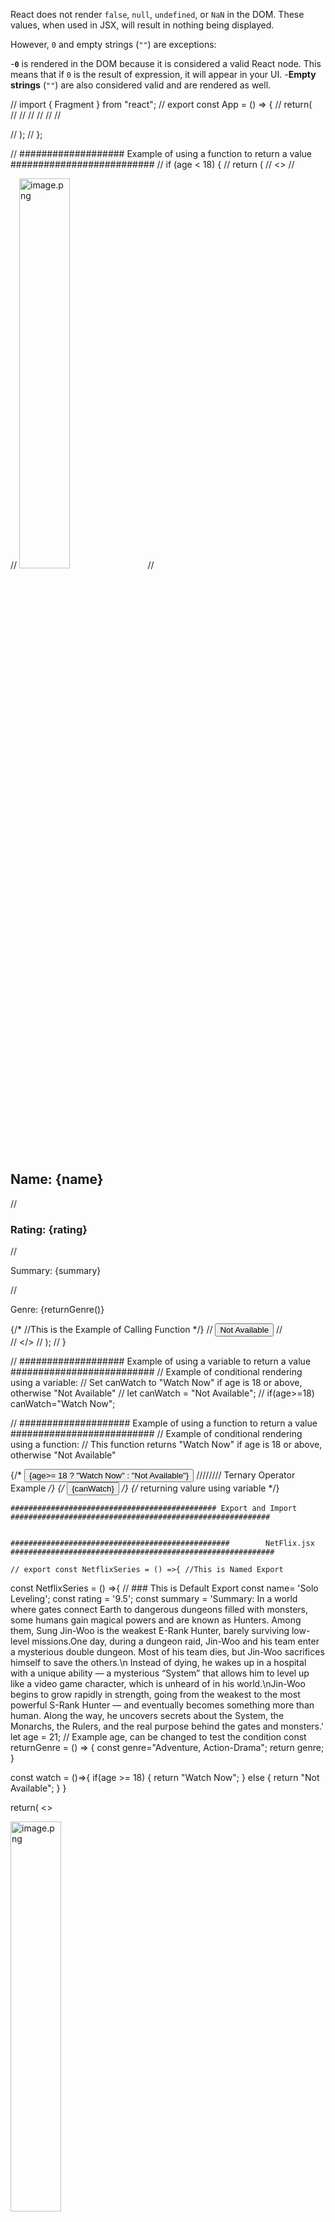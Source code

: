 React does not render `false`, `null`, `undefined`, or `NaN` in the DOM. These values, when used in JSX, will result in nothing being displayed.

However, `0` and empty strings (`""`) are exceptions:

-**`0`** is rendered in the DOM because it is considered a valid React node. This means that if `0` is the result of expression, it will appear in your UI.
-**Empty strings** (`""`) are also considered valid and are rendered as well.

// import { Fragment } from "react";
// export const App = () => {
//   return(   
//  <Fragment>
//  <Beta/>
//   <Beta/>
//   <Beta/>
//   <Beta/>
//  </Fragment>
  
 

//   );
// };

// ################### Example of using a function to return a value ##########################
  // if (age < 18) {
  //   return (
  //     <>
  //   <div>
  //   <img src="image.png" alt="image.png" width="40%" height="40%" />
  //   <h2>Name: {name} </h2>
  //   <h3>Rating: {rating} </h3>
  //   <p>Summary: {summary} </p>
  //   <p>Genre: {returnGenre()} </p> {/* //This is the Example of Calling Function */}
  //   <button >Not Available</button>
  //   </div>
  // </>
  //   );
  // }


  // ################### Example of using a variable to return a value ##########################
  // Example of conditional rendering using a variable:
  // Set canWatch to "Watch Now" if age is 18 or above, otherwise "Not Available"
  // let canWatch = "Not Available";
  // if(age>=18) canWatch="Watch Now";


  // #################### Example of using a function to return a value ##########################
  // Example of conditional rendering using a function:
  // This function returns "Watch Now" if age is 18 or above, otherwise "Not Available"

   {/* <button >{age>= 18 ? "Watch Now" : "Not Available"}</button> //////// Ternary Operator Example */}
    {/* <button>{canWatch}</button> */}  {/* returning valure using variable  */}

    ############################################## Export and Import  ##########################################################


    #################################################        NetFlix.jsx      ###########################################################

    // export const NetflixSeries = () =>{ //This is Named Export

const NetflixSeries = () =>{ // ### This is Default Export
  const name= 'Solo Leveling';
  const rating = '9.5';
  const summary = 'Summary: In a world where gates connect Earth to dangerous dungeons filled with monsters, some humans gain magical powers and are known as Hunters. Among them, Sung Jin-Woo is the weakest E-Rank Hunter, barely surviving low-level missions.One day, during a dungeon raid, Jin-Woo and his team enter a mysterious double dungeon. Most of his team dies, but Jin-Woo sacrifices himself to save the others.\n Instead of dying, he wakes up in a hospital with a unique ability — a mysterious “System” that allows him to level up like a video game character, which is unheard of in his world.\nJin-Woo begins to grow rapidly in strength, going from the weakest to the most powerful S-Rank Hunter — and eventually becomes something more than human. Along the way, he uncovers secrets about the System, the Monarchs, the Rulers, and the real purpose behind the gates and monsters.'
  let age = 21; // Example age, can be changed to test the condition
  const returnGenre = () => {
    const genre="Adventure, Action-Drama";
   return genre;
  }

  const watch = ()=>{
    if(age >= 18) {
      return "Watch Now";
    } 
    else {
      return "Not Available";
    }
  }
  
  return(
  <>
    <div>
    <img src="image.png" alt="image.png" width="40%" height="40%" />
    <h2>Name: {name} </h2>
    <h3>Rating: {rating} </h3>
    <p>Summary: {summary} </p>
    <p>Genre: {returnGenre()} </p> {/* //This is the Example of Calling Function */}
    <button>{watch()}</button> {/* returning value using function */}
    </div>
  </>
  );
};

// // ########## Overall below called Mixed Export ###########

// export default NetflixSeries; // #### This is default export.

// export const Header = ()=>{
//   return(
//     <>
//     <p>copyright @AayushDada</p>
//     </>
//   );
// }
// export const Footer = ()=>{
//   return(
//     <>
//     <p>copyright @AayushDada</p>
//     </>
//   );
// }


################################## App.jsx ###############################
import NetflixSeries, { Footer, Header} from "./components/NetflixSeries"; // ### This is Mixed Import

// import  { NetflixSeries} from "./components/NetflixSeries"; // ### This is Named Import

// import NetflixSeries from "./components/NetflixSeries"; ##### This was Default Import


export const App = () =>{
    return(
        <>
        {/* <Header/> */}
        <NetflixSeries/>
        <NetflixSeries/>
        <NetflixSeries/>
        <NetflixSeries/>
        <NetflixSeries/>
        {/* <Footer/> */}
        </>
    );


}

#############################################33